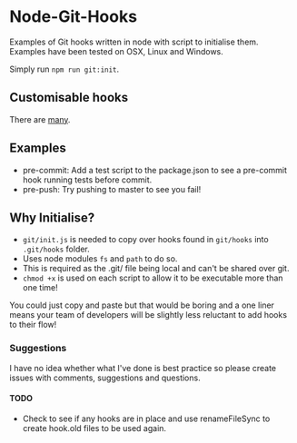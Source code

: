 # Node-Git-Hooks
Examples of Git hooks written in node with script to initialise them. Examples have been tested on OSX, Linux and Windows.

Simply run `npm run git:init`.

## Customisable hooks

There are [many](https://git-scm.com/docs/githooks).

## Examples
 + pre-commit: Add a test script to the package.json to see a pre-commit hook running tests before commit.
 + pre-push:   Try pushing to master to see you fail!

## Why Initialise?

 + `git/init.js` is needed to copy over hooks found in `git/hooks` into `.git/hooks` folder.
 + Uses node modules `fs` and `path` to do so.
 + This is required as the .git/ file being local and can't be shared over git.
 + `chmod +x` is used on each script to allow it to be executable more than one time!

You could just copy and paste but that would be boring and a one liner means your team of developers will be slightly less reluctant to add hooks to their flow!

### Suggestions
I have no idea whether what I've done is best practice so please create issues with comments, suggestions and questions.

#### TODO

 + Check to see if any hooks are in place and use renameFileSync to create hook.old files to be used again.
